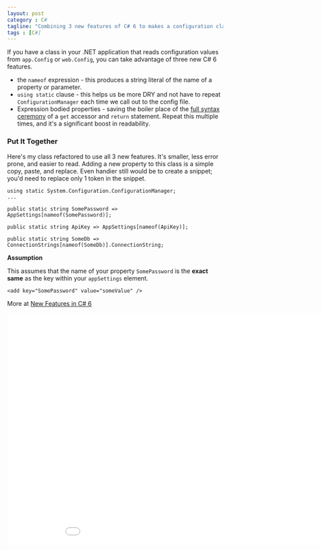 ```yaml
---
layout: post
category : C#
tagline: "Combining 3 new features of C# 6 to makes a configuration class easier to read and maintain."
tags : [C#]
---
```


If you have a class in your .NET application that reads configuration values from `app.Config` or `web.Config`, you can take advantage of three new C# 6 features.

- the `nameof` expression - this produces a string literal of the name of a property or parameter.
- `using static` clause - this helps us be more DRY and not have to repeat `ConfigurationManager` each time we call out to the config file.
- Expression bodied properties - saving the boiler place of the [full syntax ceremony](http://i.imgur.com/lPWVNPm.png) of a `get` accessor and `return` statement. Repeat this multiple times, and it's a significant boost in readability.

### Put It Together

Here's my class refactored to use all 3 new features. It's smaller, less error prone, and easier to read. Adding a new property to this class is a simple copy, paste, and replace. Even handier still would be to create a snippet; you'd need to replace only 1 token in the snippet.
 
    using static System.Configuration.ConfigurationManager;
    ...
    
    public static string SomePassword => AppSettings[nameof(SomePassword)];
    
    public static string ApiKey => AppSettings[nameof(ApiKey)];
    
    public static string SomeDb => ConnectionStrings[nameof(SomeDb)].ConnectionString;
    
    
**Assumption**
  
This assumes that the name of your property `SomePassword` is the **exact same** as the key within your `appSettings` element.

    <add key="SomePassword" value="someValue" />
  
More at [New Features in C# 6](http://blogs.msdn.com/b/csharpfaq/archive/2014/11/20/new-features-in-c-6.aspx)   
       
<iframe src="//channel9.msdn.com/Events/Visual-Studio/Connect-event-2014/116/player?format=html5" width="960" height="540" allowFullScreen frameBorder="0"></iframe>
